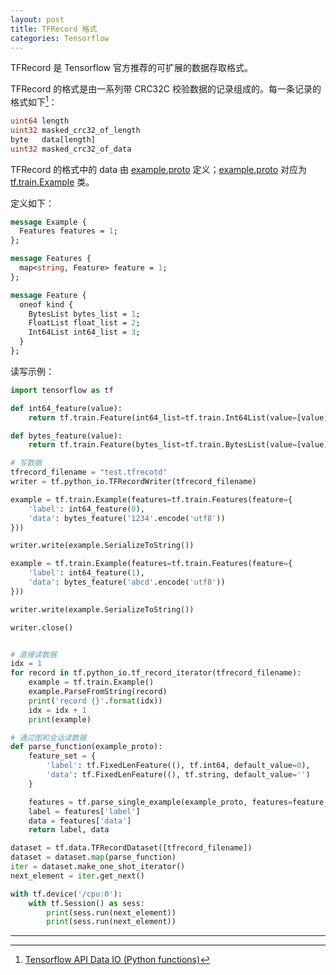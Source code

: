```yaml
---
layout: post
title: TFRecord 格式
categories: Tensorflow
---
```

TFRecord 是 Tensorflow 官方推荐的可扩展的数据存取格式。

TFRecord 的格式是由一系列带 CRC32C 校验数据的记录组成的。每一条记录的格式如下[^1]：
~~~ protobuf
uint64 length
uint32 masked_crc32_of_length
byte   data[length]
uint32 masked_crc32_of_data
~~~

TFRecord 的格式中的 data 由 [example.proto][example_proto] 定义；[example.proto][example_proto] 对应为 [tf.train.Example][train_example] 类。

定义如下：
~~~ protobuf
message Example {
  Features features = 1;
};

message Features {
  map<string, Feature> feature = 1;
};

message Feature {
  oneof kind {
    BytesList bytes_list = 1;
    FloatList float_list = 2;
    Int64List int64_list = 3;
  }
};
~~~

读写示例：
~~~ python
import tensorflow as tf

def int64_feature(value):
    return tf.train.Feature(int64_list=tf.train.Int64List(value=[value]))

def bytes_feature(value):
    return tf.train.Feature(bytes_list=tf.train.BytesList(value=[value]))

# 写数据
tfrecord_filename = "test.tfrecotd"
writer = tf.python_io.TFRecordWriter(tfrecord_filename)

example = tf.train.Example(features=tf.train.Features(feature={
    'label': int64_feature(0),
    'data': bytes_feature('1234'.encode('utf8'))
}))

writer.write(example.SerializeToString())

example = tf.train.Example(features=tf.train.Features(feature={
    'label': int64_feature(1),
    'data': bytes_feature('abcd'.encode('utf8'))
}))

writer.write(example.SerializeToString())

writer.close()


# 直接读数据
idx = 1
for record in tf.python_io.tf_record_iterator(tfrecord_filename):
    example = tf.train.Example()
    example.ParseFromString(record)
    print('record {}'.format(idx))
    idx = idx + 1
    print(example)

# 通过图和会话读数据
def parse_function(example_proto):
    feature_set = {
        'label': tf.FixedLenFeature((), tf.int64, default_value=0),
        'data': tf.FixedLenFeature((), tf.string, default_value='')
    }

    features = tf.parse_single_example(example_proto, features=feature_set)
    label = features['label']
    data = features['data']
    return label, data

dataset = tf.data.TFRecordDataset([tfrecord_filename])
dataset = dataset.map(parse_function)
iter = dataset.make_one_shot_iterator()
next_element = iter.get_next()

with tf.device('/cpu:0'):
    with tf.Session() as sess:
        print(sess.run(next_element))
        print(sess.run(next_element))

~~~

***
[^1]: [Tensorflow API Data IO (Python functions)](https://www.tensorflow.org/api_guides/python/python_io#tfrecords_format_details)

[example_proto]: https://github.com/tensorflow/tensorflow/blob/r1.8/tensorflow/core/example/example.proto
[train_example]: https://www.tensorflow.org/api_docs/python/tf/train/Example